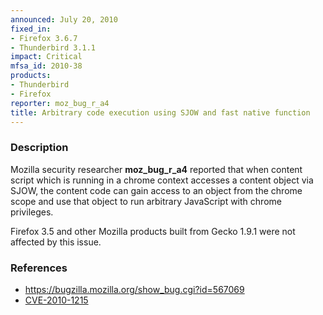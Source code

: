 ```yaml
---
announced: July 20, 2010
fixed_in:
- Firefox 3.6.7
- Thunderbird 3.1.1
impact: Critical
mfsa_id: 2010-38
products:
- Thunderbird
- Firefox
reporter: moz_bug_r_a4
title: Arbitrary code execution using SJOW and fast native function
---
```


<h3>Description</h3>

<p>Mozilla security researcher <strong>moz_bug_r_a4</strong> reported
that when content script which is running in a chrome context accesses
a content object via SJOW, the content code can gain access to an
object from the chrome scope and use that object to run arbitrary
JavaScript with chrome privileges.</p>

<p class="note">Firefox 3.5 and other Mozilla products built from
Gecko 1.9.1 were not affected by this issue.</p>

<h3>References</h3>

<ul>
  <li><a href="https://bugzilla.mozilla.org/show_bug.cgi?id=567069">https://bugzilla.mozilla.org/show_bug.cgi?id=567069</a></li>
  <li><a class="ex-ref" href="http://cve.mitre.org/cgi-bin/cvename.cgi?name=CVE-2010-1215">CVE-2010-1215</a></li>
</ul>




